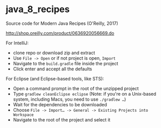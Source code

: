 # java_8_recipes
Source code for Modern Java Recipes (O'Reilly, 2017)

http://shop.oreilly.com/product/0636920056669.do

For IntelliJ:
* clone repo or download zip and extract
* Use `File -> Open` or if not project is open, `Import`
* Navigate to the `build.gradle` file inside the project
* Click enter and accept all the defaults

For Eclipse (and Eclipse-based tools, like STS):
* Open a command prompt in the root of the unzipped project
* Type `gradlew cleanEclipse eclipse` (Note: if you're on a Unix-based system, including Macs, you need to use `./gradlew …`)
* Wait for the dependencies to be downloaded
* Choose `File -> Import… -> General -> Existing Projects into Workspace`
* Navigate to the root of the project and select it
